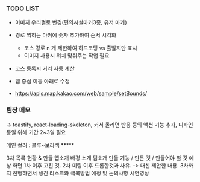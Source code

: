 ### TODO LIST
- 이미지 우리껄로 변경(편의시설마커3종, 유저 마커)
- 경로 찍히는 마커에 숫자 추가하여 순서 시각화
  - 코스 경로 n 개 제한하여 하드코딩 vs 출발지만 표시
  - 이미지 사용시 위치 맞춰주는 작업 필요

- 코스 등록시 거리 자동 계산

- 맵 중심 이동 아래로 수정
- https://apis.map.kakao.com/web/sample/setBounds/

### 팀장 메모
-> toastify, react-loading-skeleton, 커서 올리면 반응 등의 액션 기능 추가, 
디자인 통일 위해 기간 2~3일 필요

메인 컬러 : 블루~보라색 *****


3차
목록
현황 & 만들 앱소개
배경 소개
팀소개
만들 기능 / 만든 것 / 만들어야 할 것 예상 화면
1차 이후 고친 것.
2차 미팅 이후 드롭한것과 사유. -> 대신 제안한 내용.
3차까지 진행하면서 생긴 리스크와 극복방법 예정 및 논의사항
시연영상



